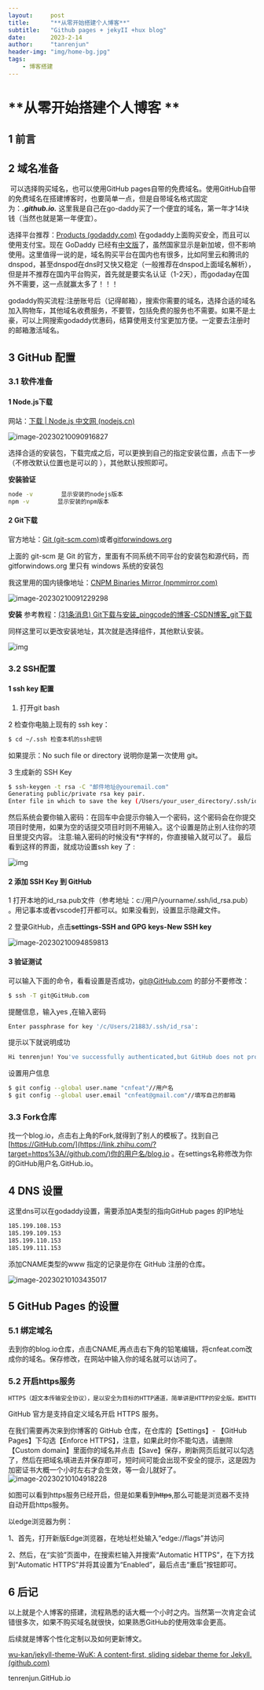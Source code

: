 ```yaml
---
layout:     post
title:      "**从零开始搭建个人博客**"
subtitle:   "Github pages + jekyII +hux blog"
date:       2023-2-14
author:     "tanrenjun"
header-img: "img/home-bg.jpg"
tags:
    - 博客搭建
---
```


# **从零开始搭建个人博客 **



## 1  前言

## 2  域名准备

​	可以选择购买域名，也可以使用GitHub pages自带的免费域名。使用GitHub自带的免费域名在搭建博客时，也要简单一点，但是自带域名格式固定为：***<yourname>.github.io.***  这里我是自己在go-daddy买了一个便宜的域名，第一年才14块钱（当然也就是第一年便宜）。

选择平台推荐：[Products (godaddy.com)](https://account.godaddy.com/products)  在godaddy上面购买安全，而且可以使用支付宝。现在 GoDaddy 已经有[中文版](https://link.zhihu.com/?target=https%3A//sg.godaddy.com/zh/)了，虽然国家显示是新加坡，但不影响使用。这里值得一说的是，域名购买平台在国内也有很多，比如阿里云和腾讯的dnspod，甚至dnspod在dns时又快又稳定（一般推荐在dnspod上面域名解析），但是并不推荐在国内平台购买，首先就是要实名认证（1-2天），而godaday在国外不需要，这一点就赢太多了！！！

godaddy购买流程:注册账号后（记得邮箱），搜索你需要的域名，选择合适的域名加入购物车，其他域名收费服务，不要管，包括免费的服务也不需要。如果不是土豪，可以上网搜索godaddy优惠码，结算使用支付宝更加方便。一定要去注册时的邮箱激活域名。

## 3 GitHub **配置**

### 3.1 软件准备

#### 1 Node.js下载 

网站：[下载 | Node.js 中文网 (nodejs.cn)](http://nodejs.cn/download/)

![image-20230210090916827](D:\Code\GitHub\tenrenjun.Github.io\_posts\2023-2-14-博客搭建.assets\image-20230210090916827-1676001417196-8.png)

选择合适的安装包，下载完成之后，可以更换到自己的指定安装位置，点击下一步（不修改默认位置也是可以的 ），其他默认按照即可。

**安装验证**

```bash
node -v        显示安装的nodejs版本
npm -v        显示安装的npm版本
```

#### 2 Git下载 

官方地址：[Git (git-scm.com)](https://git-scm.com/)或者[gitforwindows.org](http://gitforwindows.org/) 

上面的 git-scm 是 Git 的官方，里面有不同系统不同平台的安装包和源代码，而 gitforwindows.org 里只有 windows 系统的安装包

我这里用的国内镜像地址：[CNPM Binaries Mirror (npmmirror.com)](https://registry.npmmirror.com/binary.html?path=git-for-windows/v2.39.1.windows.1/) 

![image-20230210091229298](D:\Code\GitHub\tenrenjun.Github.io\_posts\2023-2-14-博客搭建.assets\image-20230210091229298.png)

**安装** 参考教程：[(31条消息) Git下载与安装_pingcode的博客-CSDN博客_git下载](https://blog.csdn.net/qq_41521682/article/details/122764915) 

同样这里可以更改安装地址，其次就是选择组件，其他默认安装。

![img](D:\Code\GitHub\tenrenjun.Github.io\_posts\2023-2-14-博客搭建.assets\634920842dd14988a8308e9a3b3097e5.png)



### 3.2 SSH配置

#### 1 ssh key 配置

1. 打开git bash

2 检查你电脑上现有的 ssh key：

```bash
$ cd ~/.ssh 检查本机的ssh密钥
```

如果提示：No such file or directory 说明你是第一次使用 git。

3 生成新的 SSH Key

```bash
$ ssh-keygen -t rsa -C "邮件地址@youremail.com"
Generating public/private rsa key pair.
Enter file in which to save the key (/Users/your_user_directory/.ssh/id_rsa)::<回车就好>
```

然后系统会要你输入密码：在回车中会提示你输入一个密码，这个密码会在你提交项目时使用，如果为空的话提交项目时则不用输入。这个设置是防止别人往你的项目里提交内容。
注意:输入密码的时候没有*字样的，你直接输入就可以了。
最后看到这样的界面，就成功设置ssh key 了 :

![img](D:\Code\GitHub\tenrenjun.Github.io\_posts\2023-2-14-博客搭建.assets\v2-105ed51ee460976438d4c7deeb172dee_r.jpg)

#### 2 **添加 SSH Key 到 GitHub**

1 打开本地的id_rsa.pub文件（参考地址：c:/用户/yourname/.ssh/id_rsa.pub） 。用记事本或者vscode打开都可以。如果没看到，设置显示隐藏文件。

2 登录GitHub，点击**settings-SSH and GPG keys-New SSH key**

![image-20230210094859813](D:\Code\GitHub\tenrenjun.Github.io\_posts\2023-2-14-博客搭建.assets\image-20230210094859813.png)

#### 3 验证测试

可以输入下面的命令，看看设置是否成功，[git@GitHub.com](mailto:git@GitHub.com) 的部分不要修改：

```bash
$ ssh -T git@GitHub.com
```

提醒信息，输入yes ,在输入密码

```bash
Enter passphrase for key '/c/Users/21883/.ssh/id_rsa':

```

提示以下就说明成功

```bash
Hi tenrenjun! You've successfully authenticated,but GitHub does not provide she1l access.

```

设置用户信息

```bash
$ git config --global user.name "cnfeat"//用户名
$ git config --global user.email "cnfeat@gmail.com"//填写自己的邮箱

```

### 3.3  Fork仓库



找一个blog.io，点击右上角的Fork,就得到了别人的模板了。找到自己 [https://GitHub.com/](https://link.zhihu.com/?target=https%3A//github.com/)你的用户名/blog.io 。在settings名称修改为你的GitHub用户名.GitHub.io。

## 4 DNS 设置

这里dns可以在godaddy设置，需要添加A类型的指向GitHub pages 的IP地址

```bash
185.199.108.153
185.199.109.153
185.199.110.153
185.199.111.153
```

添加CNAME类型的www 指定的记录是你在 GitHub 注册的仓库。

![image-20230210103435017](D:\Code\GitHub\tenrenjun.Github.io\_posts\2023-2-14-博客搭建.assets\image-20230210103435017.png)



## 5 GitHub Pages 的设置

### 5.1 绑定域名

去到你的blog.io仓库，点击CNAME,再点击右下角的铅笔编辑，将cnfeat.com改成你的域名。保存修改，在网站中输入你的域名就可以访问了。

### 5.2 开启https服务

```c
HTTPS（超文本传输安全协议），是以安全为目标的HTTP通道，简单讲是HTTP的安全版。即HTTP下加入SSL层，HTTPS的安全基础是SSL，因此加密的详细内容就需要SSL。它是一个URI scheme（抽象标识符体系），句法类同http:体系。用于安全的HTTP数据传输。
```

GitHub 官方是支持自定义域名开启 HTTPS 服务。

在我们需要再次来到你博客的 GitHub 仓库，在仓库的【Settings】- 【GitHub Pages】下勾选【Enforce HTTPS】，注意，如果此时你不能勾选，请删除【Custom domain】里面你的域名并点击【Save】保存，刷新网页后就可以勾选了，然后在把域名填进去并保存即可，短时间可能会出现不安全的提示，这是因为加密证书大概一个小时左右才会生效，等一会儿就好了。
![image-20230210104918228](D:\Code\GitHub\tenrenjun.Github.io\_posts\2023-2-14-博客搭建.assets\image-20230210104918228.png)

如图可以看到https服务已经开启，但是如果看到~~https~~,那么可能是浏览器不支持自动开启https服务。

以edge浏览器为例：

1、首先，打开新版Edge浏览器，在地址栏处输入“edge://flags”并访问

2、然后，在“实验”页面中，在搜索栏输入并搜索“Automatic HTTPS”，在下方找到“Automatic HTTPS”并将其设置为“Enabled”，最后点击“重启”按钮即可。

## 6 后记

以上就是个人博客的搭建，流程熟悉的话大概一个小时之内。当然第一次肯定会试错很多次，如果不购买域名就很快，如果熟悉GitHub的使用效率会更高。

后续就是博客个性化定制以及如何更新博文。

[wu-kan/jekyll-theme-WuK: A content-first, sliding sidebar theme for Jekyll. (github.com)](https://github.com/wu-kan/jekyll-theme-WuK)

tenrenjun.GitHub.io